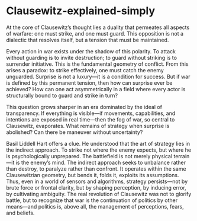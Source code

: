 # Clausewitz-explained-simply
At the core of Clausewitz’s thought lies a duality that permeates all aspects of warfare: one must strike, and one must guard. This opposition is not a dialectic that resolves itself, but a tension that must be maintained.

Every action in war exists under the shadow of this polarity. To attack without guarding is to invite destruction; to guard without striking is to surrender initiative. This is the fundamental geometry of conflict.
From this arises a paradox: to strike effectively, one must catch the enemy unguarded. Surprise is not a luxury—it is a condition for success. But if war is defined by this permanent tension, then how can surprise ever be achieved? How can one act asymmetrically in a field where every actor is structurally bound to guard and strike in turn?

This question grows sharper in an era dominated by the ideal of transparency. If everything is visible—if movements, capabilities, and intentions are exposed in real time—then the fog of war, so central to Clausewitz, evaporates. What remains of strategy when surprise is abolished? Can there be maneuver without uncertainty?

Basil Liddell Hart offers a clue. He understood that the art of strategy lies in the indirect approach. To strike not where the enemy expects, but where he is psychologically unprepared. The battlefield is not merely physical terrain—it is the enemy’s mind. The indirect approach seeks to unbalance rather than destroy, to paralyze rather than confront. It operates within the same Clausewitzian geometry, but bends it, folds it, exploits its assumptions.
Thus, even in a world of sensors and algorithms, strategy persists—not by brute force or frontal clarity, but by shaping perception, by inducing error, by cultivating ambiguity. The real revolution of Clausewitz was not to glorify battle, but to recognize that war is the continuation of politics by other means—and politics is, above all, the management of perceptions, fears, and beliefs.
